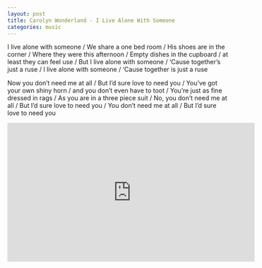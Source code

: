 ```yaml
---
layout: post
title: Carolyn Wonderland - I Live Alone With Someone
categories: music
---
```


I live alone with someone / We share a one bed room / His shoes are in the corner / Where they were this afternoon / Empty dishes in the cupboard / at least they can feel use / But I live alone with someone / ‘Cause together’s just a ruse / I live alone with someone / ‘Cause together is just a ruse

Now you don’t need me at all / But I’d sure love to need you / You’ve got your own shiny horn / and you don’t even have to toot / You’re just as fine dressed in rags / As you are in a three piece suit / No, you don’t need me at all / But I’d sure love to need you / You don’t need me at all / But I’d sure love to need you

<div class="youtube-embed-container">
	<iframe width="560" height="315" src="https://www.youtube.com/embed/XT4Lr_oVGQY" title="YouTube video player" frameborder="0" allow="accelerometer; autoplay; clipboard-write; encrypted-media; gyroscope; picture-in-picture" allowfullscreen></iframe>
</div>